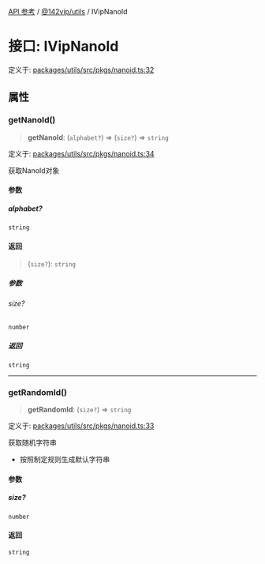 [API 参考](../../../index.md) / [@142vip/utils](../index.md) / IVipNanoId

# 接口: IVipNanoId

定义于: [packages/utils/src/pkgs/nanoid.ts:32](https://github.com/142vip/core-x/blob/b6807ccf6c96718daee70c368eee9968a0b34d48/packages/utils/src/pkgs/nanoid.ts#L32)

## 属性

### getNanoId()

> **getNanoId**: (`alphabet?`) => (`size?`) => `string`

定义于: [packages/utils/src/pkgs/nanoid.ts:34](https://github.com/142vip/core-x/blob/b6807ccf6c96718daee70c368eee9968a0b34d48/packages/utils/src/pkgs/nanoid.ts#L34)

获取NanoId对象

#### 参数

##### alphabet?

`string`

#### 返回

> (`size?`): `string`

##### 参数

###### size?

`number`

##### 返回

`string`

***

### getRandomId()

> **getRandomId**: (`size?`) => `string`

定义于: [packages/utils/src/pkgs/nanoid.ts:33](https://github.com/142vip/core-x/blob/b6807ccf6c96718daee70c368eee9968a0b34d48/packages/utils/src/pkgs/nanoid.ts#L33)

获取随机字符串
- 按照制定规则生成默认字符串

#### 参数

##### size?

`number`

#### 返回

`string`
